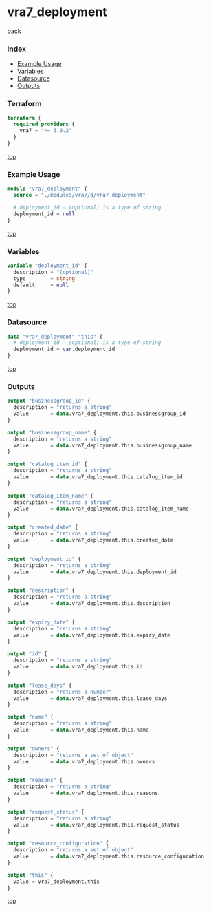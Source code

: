 # vra7_deployment

[back](../vra7.md)

### Index

- [Example Usage](#example-usage)
- [Variables](#variables)
- [Datasource](#datasource)
- [Outputs](#outputs)

### Terraform

```terraform
terraform {
  required_providers {
    vra7 = ">= 3.0.2"
  }
}
```

[top](#index)

### Example Usage

```terraform
module "vra7_deployment" {
  source = "./modules/vra7/d/vra7_deployment"

  # deployment_id - (optional) is a type of string
  deployment_id = null
}
```

[top](#index)

### Variables

```terraform
variable "deployment_id" {
  description = "(optional)"
  type        = string
  default     = null
}
```

[top](#index)

### Datasource

```terraform
data "vra7_deployment" "this" {
  # deployment_id - (optional) is a type of string
  deployment_id = var.deployment_id
}
```

[top](#index)

### Outputs

```terraform
output "businessgroup_id" {
  description = "returns a string"
  value       = data.vra7_deployment.this.businessgroup_id
}

output "businessgroup_name" {
  description = "returns a string"
  value       = data.vra7_deployment.this.businessgroup_name
}

output "catalog_item_id" {
  description = "returns a string"
  value       = data.vra7_deployment.this.catalog_item_id
}

output "catalog_item_name" {
  description = "returns a string"
  value       = data.vra7_deployment.this.catalog_item_name
}

output "created_date" {
  description = "returns a string"
  value       = data.vra7_deployment.this.created_date
}

output "deployment_id" {
  description = "returns a string"
  value       = data.vra7_deployment.this.deployment_id
}

output "description" {
  description = "returns a string"
  value       = data.vra7_deployment.this.description
}

output "expiry_date" {
  description = "returns a string"
  value       = data.vra7_deployment.this.expiry_date
}

output "id" {
  description = "returns a string"
  value       = data.vra7_deployment.this.id
}

output "lease_days" {
  description = "returns a number"
  value       = data.vra7_deployment.this.lease_days
}

output "name" {
  description = "returns a string"
  value       = data.vra7_deployment.this.name
}

output "owners" {
  description = "returns a set of object"
  value       = data.vra7_deployment.this.owners
}

output "reasons" {
  description = "returns a string"
  value       = data.vra7_deployment.this.reasons
}

output "request_status" {
  description = "returns a string"
  value       = data.vra7_deployment.this.request_status
}

output "resource_configuration" {
  description = "returns a set of object"
  value       = data.vra7_deployment.this.resource_configuration
}

output "this" {
  value = vra7_deployment.this
}
```

[top](#index)